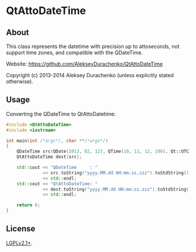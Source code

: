 QtAttoDateTime
==============

About
-----

This class represents the datetime with precision up to attoseconds,
not support time zones, and compatible with the QDateTime.

Website: https://github.com/AlekseyDurachenko/QtAttoDateTime

Copyright (c) 2013-2014 Aleksey Durachenko (unless explicitly stated otherwise).

Usage
-----

Converting the QDateTime to QtAttoDatetime:
```cpp
#include <QtAttoDateTime>
#include <iostream>

int main(int /*argc*/, char **/*argv*/)
{
    QDateTime src(QDate(2013, 02, 12), QTime(10, 11, 12, 196), Qt::UTC);
    QtAttoDateTime dest(src);

    std::cout << "QDateTime     : "
              << src.toString("yyyy.MM.dd HH:mm:ss.zzz").toStdString()
              << std::endl;
    std::cout << "QtAttoDateTime: "
              << dest.toString("yyyy.MM.dd HH:mm:ss.zzz").toStdString()
              << std::endl;

    return 0;
}
```

License
-------

<a href="LICENSE">LGPLv2.1+</a>.
